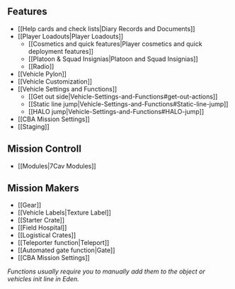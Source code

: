 ## Features
* [[Help cards and check lists|Diary Records and Documents]]
* [[Player Loadouts|Player Loadouts]]
  * [[Cosmetics and quick features|Player cosmetics and quick deployment features]]
  * [[Platoon & Squad Insignias|Platoon and Squad Insignias]]
  * [[Radio]]
* [[Vehicle Pylon]]
* [[Vehicle Customization]]
* [[Vehicle Settings and Functions]]
  * [[Get out side|Vehicle-Settings-and-Functions#get-out-actions]]
  * [[Static line jump|Vehicle-Settings-and-Functions#Static-line-jump]]
  * [[HALO jump|Vehicle-Settings-and-Functions#HALO-jump]]
* [[CBA Mission Settings]]
* [[Staging]]

## Mission Controll
* [[Modules|7Cav Modules]]

## Mission Makers
* [[Gear]]
* [[Vehicle Labels|Texture Label]]
* [[Starter Crate]]
* [[Field Hospital]]
* [[Logistical Crates]]
* [[Teleporter function|Teleport]]
* [[Automated gate function|Gate]]
* [[CBA Mission Settings]]

*Functions usually require you to manually add them to the object or vehicles init line in Eden.*
